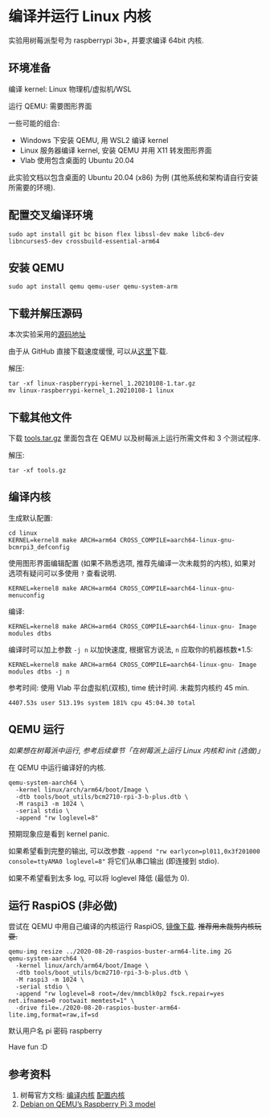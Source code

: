 # 编译并运行 Linux 内核

实验用树莓派型号为 raspberrypi 3b+, 并要求编译 64bit 内核.

## 环境准备

编译 kernel: Linux 物理机/虚拟机/WSL

运行 QEMU: 需要图形界面

一些可能的组合: 

- Windows 下安装 QEMU, 用 WSL2 编译 kernel
- Linux 服务器编译 kernel, 安装 QEMU 并用 X11 转发图形界面
- Vlab 使用包含桌面的 Ubuntu 20.04

此实验文档以包含桌面的 Ubuntu 20.04 (x86) 为例 (其他系统和架构请自行安装所需要的环境).

## 配置交叉编译环境

```
sudo apt install git bc bison flex libssl-dev make libc6-dev libncurses5-dev crossbuild-essential-arm64
```

## 安装 QEMU

```
sudo apt install qemu qemu-user qemu-system-arm
```

## 下载并解压源码

本次实验采用的[源码地址](https://github.com/raspberrypi/linux/archive/refs/tags/raspberrypi-kernel_1.20210108-1.tar.gz)

由于从 GitHub 直接下载速度缓慢, 可以从[这里](https://ftp.lug.ustc.edu.cn/misc/osh/raspberrypi-kernel_1.20210108-1.tar.gz)下载.

解压:

```
tar -xf linux-raspberrypi-kernel_1.20210108-1.tar.gz
mv linux-raspberrypi-kernel_1.20210108-1 linux
```

## 下载其他文件

下载 [tools.tar.gz](https://ftp.lug.ustc.edu.cn/misc/osh/tools.tar.gz) 里面包含在 QEMU 以及树莓派上运行所需文件和 3 个测试程序. 

解压:

```
tar -xf tools.gz
```

## 编译内核

生成默认配置:

```
cd linux
KERNEL=kernel8 make ARCH=arm64 CROSS_COMPILE=aarch64-linux-gnu- bcmrpi3_defconfig
```

使用图形界面编辑配置 (如果不熟悉选项, 推荐先编译一次未裁剪的内核), 如果对选项有疑问可以多使用 `?` 查看说明.

```
KERNEL=kernel8 make ARCH=arm64 CROSS_COMPILE=aarch64-linux-gnu- menuconfig
```

编译:

```
KERNEL=kernel8 make ARCH=arm64 CROSS_COMPILE=aarch64-linux-gnu- Image modules dtbs
```

编译时可以加上参数 `-j n` 以加快速度, 根据官方说法, `n` 应取你的机器核数*1.5:

```
KERNEL=kernel8 make ARCH=arm64 CROSS_COMPILE=aarch64-linux-gnu- Image modules dtbs -j n
```

参考时间: 使用 Vlab 平台虚拟机(双核), time 统计时间. 未裁剪内核约 45 min.

```
4407.53s user 513.19s system 181% cpu 45:04.30 total
```

## QEMU 运行

*如果想在树莓派中运行, 参考后续章节「在树莓派上运行 Linux 内核和 init (选做)」*

在 QEMU 中运行编译好的内核.

```
qemu-system-aarch64 \
  -kernel linux/arch/arm64/boot/Image \
  -dtb tools/boot_utils/bcm2710-rpi-3-b-plus.dtb \
  -M raspi3 -m 1024 \
  -serial stdio \
  -append "rw loglevel=8"
```

预期现象应是看到 kernel panic.

如果希望看到完整的输出, 可以改参数 `-append "rw earlycon=pl011,0x3f201000 console=ttyAMA0 loglevel=8"` 将它们从串口输出 (即连接到 stdio).

如果不希望看到太多 log, 可以将 loglevel 降低 (最低为 0).

## 运行 RaspiOS (非必做)

尝试在 QEMU 中用自己编译的内核运行 RaspiOS, [镜像下载](https://mirrors.ustc.edu.cn/raspberry-pi-os-images/raspios_lite_arm64/images/raspios_lite_arm64-2020-08-24/2020-08-20-raspios-buster-arm64-lite.zip). <del>推荐用未裁剪内核玩耍.</del>

```
qemu-img resize ../2020-08-20-raspios-buster-arm64-lite.img 2G
qemu-system-aarch64 \
  -kernel linux/arch/arm64/boot/Image \
  -dtb tools/boot_utils/bcm2710-rpi-3-b-plus.dtb \
  -M raspi3 -m 1024 \
  -serial stdio \
  -append "rw loglevel=8 root=/dev/mmcblk0p2 fsck.repair=yes net.ifnames=0 rootwait memtest=1" \
  -drive file=./2020-08-20-raspios-buster-arm64-lite.img,format=raw,if=sd
```

默认用户名 pi 密码 raspberry

Have fun :D

## 参考资料

1. 树莓官方文档: [编译内核](https://www.notion.so/Lab-1-Linux-53d010e1486d4fc180535fcf27ec5c79#e5ba9eda59124591a573a39c334d8fa1) [配置内核](https://www.notion.so/Lab-1-Linux-53d010e1486d4fc180535fcf27ec5c79#8e7ab2b415324a8791e14ba06f457a04)
2. [Debian on QEMU’s Raspberry Pi 3 model](https://translatedcode.wordpress.com/2018/04/25/debian-on-qemus-raspberry-pi-3-model/)